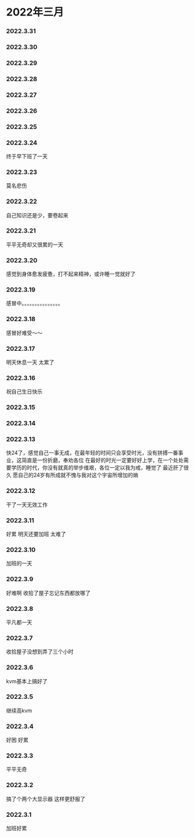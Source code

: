 # 2022年三月

### 2022.3.31
### 2022.3.30 
### 2022.3.29 
### 2022.3.28 
### 2022.3.27
### 2022.3.26 
### 2022.3.25 
### 2022.3.24
终于早下班了一天 
### 2022.3.23 
莫名悲伤
### 2022.3.22
自己知识还是少，要卷起来 
### 2022.3.21 
平平无奇却又很累的一天
### 2022.3.20
感觉到身体愈发疲惫，打不起来精神，或许睡一觉就好了 
### 2022.3.19 
感冒中。。。。。。。。。。。。。。。
### 2022.3.18
感冒好难受～～
### 2022.3.17 
明天休息一天 太累了
### 2022.3.16
祝自己生日快乐
### 2022.3.15
### 2022.3.14
### 2022.3.13
‍快24了，感觉自己一事无成，在最年轻的时间只会享受时光，没有拼搏一番事业，这简直是一份折磨，奉劝各位 在最好的时光一定要好好上学，在一个处处需要学历的时代，你没有就真的举步维艰，各位一定以我为戒，睡觉了 最近肝了很久 愿自己的24岁有所成就不愧与我对这个宇宙所增加的熵 
### 2022.3.12
干了一天无效工作 
### 2022.3.11
好累 明天还要加班 太难了
### 2022.3.10
加班的一天
### 2022.3.9
好难啊 收拾了屋子忘记东西都放哪了
### 2022.3.8
平凡都一天
### 2022.3.7
收拾屋子没想到弄了三个小时
### 2022.3.6
kvm基本上搞好了
### 2022.3.5
继续高kvm
### 2022.3.4
好困 好累
### 2022.3.3
平平无奇
### 2022.3.2
搞了个两个大显示器 这样更舒服了
### 2022.3.1
加班好累
